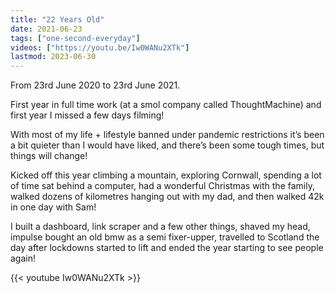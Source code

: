 ```yaml
---
title: "22 Years Old"
date: 2021-06-23
tags: ["one-second-everyday"]
videos: ["https://youtu.be/Iw0WANu2XTk"]
lastmod: 2023-06-30
---
```


From 23rd June 2020 to 23rd June 2021.

First year in full time work (at a smol company called ThoughtMachine) and first year I missed a few days filming!

With most of my life + lifestyle banned under pandemic restrictions it’s been a bit quieter than I would have liked, and there’s been some tough times, but things will change!

Kicked off this year climbing a mountain, exploring Cornwall, spending a lot of time sat behind a computer, had a wonderful Christmas with the family, walked dozens of kilometres hanging out with my dad, and then walked 42k in one day with Sam!

I built a dashboard, link scraper and a few other things, shaved my head, impulse bought an old bmw as a semi fixer-upper, travelled to Scotland the day after lockdowns started to lift and ended the year starting to see people again!

{{< youtube Iw0WANu2XTk >}}
